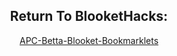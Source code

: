<!-- Down -->
<center>
    <h2>
        Return To BlooketHacks:
    </h2>
    <p>
        <a href="">
            APC-Betta-Blooket-Bookmarklets
        </a>
    </p>
</center>
